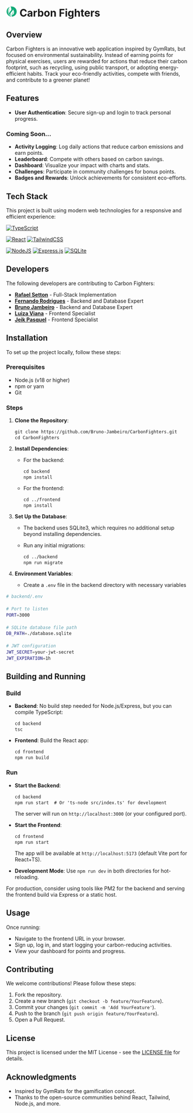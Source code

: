 # <img src="./frontend/public/logo.png" height=30> Carbon Fighters

## Overview

Carbon Fighters is an innovative web application inspired by GymRats, but focused on environmental sustainability. Instead of earning points for physical exercises, users are rewarded for actions that reduce their carbon footprint, such as recycling, using public transport, or adopting energy-efficient habits. Track your eco-friendly activities, compete with friends, and contribute to a greener planet!

## Features

- **User Authentication**: Secure sign-up and login to track personal progress.

### Coming Soon...

- **Activity Logging**: Log daily actions that reduce carbon emissions and earn points.
- **Leaderboard**: Compete with others based on carbon savings.
- **Dashboard**: Visualize your impact with charts and stats.
- **Challenges**: Participate in community challenges for bonus points.
- **Badges and Rewards**: Unlock achievements for consistent eco-efforts.

## Tech Stack

This project is built using modern web technologies for a responsive and efficient experience:

[![TypeScript](https://img.shields.io/badge/typescript-%23007ACC.svg?style=for-the-badge&logo=typescript&logoColor=white)](https://www.typescriptlang.org/)

[![React](https://img.shields.io/badge/react-%2320232a.svg?style=for-the-badge&logo=react&logoColor=%2361DAFB)](https://reactjs.org/)
[![TailwindCSS](https://img.shields.io/badge/tailwindcss-%2338B2AC.svg?style=for-the-badge&logo=tailwind-css&logoColor=white)](https://tailwindcss.com/)

[![NodeJS](https://img.shields.io/badge/node.js-6DA55F?style=for-the-badge&logo=node.js&logoColor=white)](https://nodejs.org/)
[![Express.js](https://img.shields.io/badge/express.js-%23404d59.svg?style=for-the-badge&logo=express&logoColor=%2361DAFB)](https://expressjs.com/)
[![SQLite](https://img.shields.io/badge/sqlite-%2307405e.svg?style=for-the-badge&logo=sqlite&logoColor=white)](https://www.sqlite.org/)

## Developers

The following developers are contributing to Carbon Fighters:

- [**Rafael Setton**](https://github.com/RafaelSetton) - Full-Stack Implementation
- [**Fernando Rodrigues**](https://github.com/FernandoRST7) - Backend and Database Expert
- [**Bruno Jambeiro**](https://github.com/Bruno-Jambeiro) - Backend and Database Expert
- [**Luiza Viana**](https://github.com/luizaviana) - Frontend Specialist
- [**Jeik Pasquel**](https://github.com/Savage-22) - Frontend Specialist

## Installation

To set up the project locally, follow these steps:

### Prerequisites

- Node.js (v18 or higher)
- npm or yarn
- Git

### Steps

1. **Clone the Repository**:

   ```
   git clone https://github.com/Bruno-Jambeiro/CarbonFighters.git
   cd CarbonFighters
   ```

2. **Install Dependencies**:

   - For the backend:

     ```
     cd backend
     npm install
     ```

   - For the frontend:

     ```
     cd ../frontend
     npm install
     ```

3. **Set Up the Database**:

   - The backend uses SQLite3, which requires no additional setup beyond installing dependencies.
   - Run any initial migrations:

     ```
     cd ../backend
     npm run migrate
     ```

4. **Environment Variables**:

   - Create a `.env` file in the backend directory with necessary variables

```sh
# backend/.env

# Port to listen
PORT=3000

# SQLite database file path
DB_PATH=./database.sqlite

# JWT configuration
JWT_SECRET=your-jwt-secret
JWT_EXPIRATION=1h
```

## Building and Running

### Build

- **Backend**: No build step needed for Node.js/Express, but you can compile TypeScript:

  ```
  cd backend
  tsc
  ```

- **Frontend**: Build the React app:

  ```
  cd frontend
  npm run build
  ```

### Run

- **Start the Backend**:

  ```
  cd backend
  npm run start  # Or 'ts-node src/index.ts' for development
  ```

  The server will run on `http://localhost:3000` (or your configured port).

- **Start the Frontend**:

  ```
  cd frontend
  npm run start
  ```

  The app will be available at `http://localhost:5173` (default Vite port for React+TS).

- **Development Mode**: Use `npm run dev` in both directories for hot-reloading.

For production, consider using tools like PM2 for the backend and serving the frontend build via Express or a static host.

## Usage

Once running:

- Navigate to the frontend URL in your browser.
- Sign up, log in, and start logging your carbon-reducing activities.
- View your dashboard for points and progress.

## Contributing

We welcome contributions! Please follow these steps:

1. Fork the repository.
2. Create a new branch (`git checkout -b feature/YourFeature`).
3. Commit your changes (`git commit -m 'Add YourFeature'`).
4. Push to the branch (`git push origin feature/YourFeature`).
5. Open a Pull Request.

## License

This project is licensed under the MIT License - see the [LICENSE file](./LICENSE) for details.

## Acknowledgments

- Inspired by GymRats for the gamification concept.
- Thanks to the open-source communities behind React, Tailwind, Node.js, and more.
